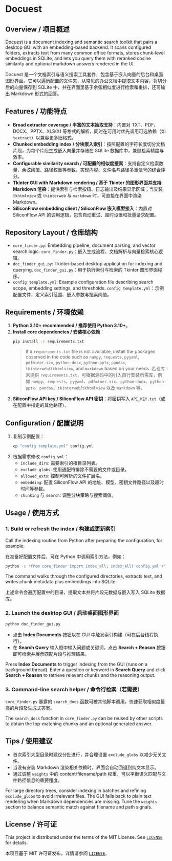 # Docuest

## Overview / 项目概述
Docuest is a document indexing and semantic search toolkit that pairs a desktop GUI with an embedding-based backend. It scans configured folders, extracts text from many common office formats, stores chunk-level embeddings in SQLite, and lets you query them with reranked cosine similarity and optional markdown answers rendered in the UI.

Docuest 是一个文档索引与语义搜索工具套件，包含基于嵌入向量的后台和桌面图形界面。它可以遍历配置的文件夹，从常见的办公文档中提取文本内容，将切分后的向量保存到 SQLite 中，并在界面里基于余弦相似度进行检索和重排，还可输出 Markdown 形式的回答。

## Features / 功能特点
- **Broad extractor coverage / 丰富的文本抽取支持**：内置对 TXT、PDF、DOCX、PPTX、XLS(X) 等格式的解析，同时在可用时优先调用可选依赖（如 `textract`）以兼容更多旧格式。
- **Chunked embedding index / 分块嵌入索引**：按照配置的字符长度切分文档片段，为每个片段生成嵌入向量并存储在 SQLite 数据库中，兼顾检索精度与效率。
- **Configurable similarity search / 可配置的相似度搜索**：支持自定义检索数量、余弦阈值、路径权重等参数，实现内容、文件名与路径多重信号的综合评分。
- **Tkinter GUI with Markdown rendering / 基于 Tkinter 的图形界面并支持 Markdown 渲染**：提供索引与检索按钮、日志输出及结果显示区域；当安装 `tkhtmlview` 或 `tkinterweb` 与 `markdown` 时，可直接在界面中渲染 Markdown。
- **SiliconFlow embedding client / SiliconFlow 嵌入模型接入**：内置对 SiliconFlow API 的调用逻辑，包含自动重试、超时设置和批量请求配置。

## Repository Layout / 仓库结构
- `core_finder.py`: Embedding pipeline, document parsing, and vector search logic.
  `core_finder.py`：嵌入生成流程、文档解析与向量检索核心逻辑。
- `doc_finder_gui.py`: Tkinter-based desktop application for indexing and querying.
  `doc_finder_gui.py`：用于执行索引与检索的 Tkinter 图形界面程序。
- `config template.yml`: Example configuration file describing search scope, embedding settings, and thresholds.
  `config template.yml`：示例配置文件，定义索引范围、嵌入参数与搜索阈值。

## Requirements / 环境依赖
1. **Python 3.10+ recommended / 推荐使用 Python 3.10+**。
2. **Install core dependencies / 安装核心依赖**：
   ```bash
   pip install -r requirements.txt
   ```
   > If a `requirements.txt` file is not available, install the packages observed in the code such as `numpy`, `requests`, `pyyaml`, `pdfminer.six`, `python-docx`, `python-pptx`, `pandas`, `tkinterweb`/`tkhtmlview`, and `markdown` based on your needs.
   > 若仓库未提供 `requirements.txt`，可根据源码中的引入自行安装所需库，例如 `numpy`、`requests`、`pyyaml`、`pdfminer.six`、`python-docx`、`python-pptx`、`pandas`、`tkinterweb`/`tkhtmlview` 以及 `markdown` 等。
3. **SiliconFlow API key / SiliconFlow API 密钥**：将密钥写入 `API_KEY.txt`（或在配置中指定的其他路径）。

## Configuration / 配置说明
1. 复制示例配置：
   ```bash
   cp "config template.yml" config.yml
   ```
2. 根据需求修改 `config.yml`：
   - `include_dirs`: 需要索引的根目录列表。
   - `exclude_globs`: 使用通配符排除不需要的文件或目录。
   - `allowed_exts`: 控制可解析的文件扩展名。
   - `embedding`: 配置 SiliconFlow API 的地址、模型、密钥文件路径以及超时时间等参数。
   - `chunking` 与 `search`: 调整分块策略与搜索阈值。

## Usage / 使用方式
### 1. Build or refresh the index / 构建或更新索引
Call the indexing routine from Python after preparing the configuration, for example:

在准备好配置文件后，可在 Python 中调用索引方法，例如：
```bash
python -c "from core_finder import index_all; index_all('config.yml')"
```
The command walks through the configured directories, extracts text, and writes chunk metadata plus embeddings into SQLite.

上述命令会遍历配置中的目录，提取文本并将片段元数据与嵌入写入 SQLite 数据库。

### 2. Launch the desktop GUI / 启动桌面图形界面
```bash
python doc_finder_gui.py
```
- 点击 **Index Documents** 按钮以在 GUI 中触发索引构建（可在后台线程执行）。
- 在 **Search Query** 输入框中输入问题或关键词，点击 **Search + Reason** 按钮即可检索并展示匹配片段与推理结果。

Press **Index Documents** to trigger indexing from the GUI (runs on a background thread). Enter a question or keyword in **Search Query** and click **Search + Reason** to retrieve relevant chunks and the reasoning output.

### 3. Command-line search helper / 命令行检索（若需要）
`core_finder.py` 暴露的 `search_docs` 函数可被其他脚本调用，快速获取相似度最高的片段及生成式答案。

The `search_docs` function in `core_finder.py` can be reused by other scripts to obtain the top-matching chunks and an optional generated answer.

## Tips / 使用建议
- 首次索引大型目录时建议分批进行，并合理设置 `exclude_globs` 以减少无关文件。
- 当没有安装 Markdown 渲染相关依赖时，界面会自动回退到纯文本显示。
- 通过调整 `weights` 中的 content/filename/path 权重，可以平衡语义匹配与文件路径信息的重要程度。

For large directory trees, consider indexing in batches and refining `exclude_globs` to avoid irrelevant files. The GUI falls back to plain text rendering when Markdown dependencies are missing. Tune the `weights` section to balance semantic match against filename and path signals.

## License / 许可证
This project is distributed under the terms of the MIT License. See [`LICENSE`](LICENSE) for details.

本项目基于 MIT 许可证发布，详情请参阅 [`LICENSE`](LICENSE)。
